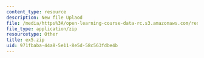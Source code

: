 ```yaml
---
content_type: resource
description: New file Uplaod
file: /media/https%3A/open-learning-course-data-rc.s3.amazonaws.com/res-21g-01-kana-spring-2010/971fbaba44a85e118e5d58c563fdbe4b_ex5.zip
file_type: application/zip
resourcetype: Other
title: ex5.zip
uid: 971fbaba-44a8-5e11-8e5d-58c563fdbe4b
---
```

